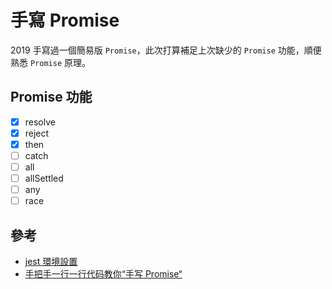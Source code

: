 # 手寫 Promise

2019 手寫過一個簡易版 `Promise`，此次打算補足上次缺少的 `Promise` 功能，順便熟悉 `Promise` 原理。

## Promise 功能

- [x] resolve
- [x] reject
- [x] then
- [ ] catch
- [ ] all
- [ ] allSettled
- [ ] any
- [ ] race

## 參考

- [jest 環境設置](https://titangene.github.io/article/jest-typescript.html)
- [手把手一行一行代码教你“手写 Promise“](https://juejin.cn/post/7043758954496655397#heading-0)
